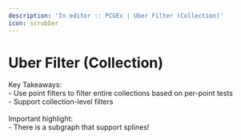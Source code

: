 ```yaml
---
description: 'In editor :: PCGEx | Uber Filter (Collection)'
icon: scrubber
---
```


# Uber Filter (Collection)

Key Takeaways:\
\- Use point filters to filter entire collections based on per-point tests\
\- Support collection-level filters\
\
Important highlight:\
\- There is a subgraph that support splines!
